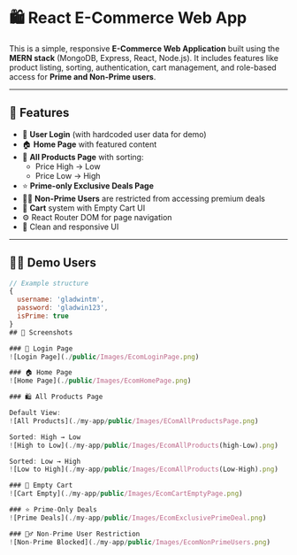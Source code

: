 # 🛍️ React E-Commerce Web App

This is a simple, responsive **E-Commerce Web Application** built using the **MERN stack** (MongoDB, Express, React, Node.js). It includes features like product listing, sorting, authentication, cart management, and role-based access for **Prime and Non-Prime users**.

---

## 🚀 Features

- 🔐 **User Login** (with hardcoded user data for demo)
- 🏠 **Home Page** with featured content
- 🛒 **All Products Page** with sorting:
  - Price High → Low
  - Price Low → High
- ⭐ **Prime-only Exclusive Deals Page**
- 🙅‍♂️ **Non-Prime Users** are restricted from accessing premium deals
- 🧺 **Cart** system with Empty Cart UI
- ⚙️ React Router DOM for page navigation
- 🎨 Clean and responsive UI

---

## 👨‍💻 Demo Users

```js
// Example structure
{
  username: 'gladwintm',
  password: 'gladwin123',
  isPrime: true
}
## 📸 Screenshots

### 🔐 Login Page
![Login Page](./public/Images/EcomLoginPage.png)

### 🏠 Home Page
![Home Page](./public/Images/EcomHomePage.png)

### 🛍️ All Products Page

Default View:  
![All Products](./my-app/public/Images/EComAllProductsPage.png)

Sorted: High → Low  
![High to Low](./my-app/public/Images/EcomAllProducts(high-Low).png)

Sorted: Low → High  
![Low to High](./my-app/public/Images/EcomAllProducts(Low-High).png)

### 🛒 Empty Cart
![Cart Empty](./my-app/public/Images/EcomCartEmptyPage.png)

### ⭐ Prime-Only Deals
![Prime Deals](./my-app/public/Images/EcomExclusivePrimeDeal.png)

### 🙅‍♂️ Non-Prime User Restriction
![Non-Prime Blocked](./my-app/public/Images/EcomNonPrimeUsers.png)

